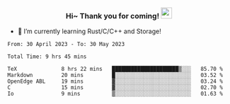 <h3 align="center">
    Hi~ Thank you for coming!
    <img src="https://media.giphy.com/media/hvRJCLFzcasrR4ia7z/giphy.gif" width="25px">
</h3>

<!--
**pineapple-man/pineapple-man** is a ✨ _special_ ✨ repository because its `README.md` (this file) appears on your GitHub profile.

Here are some ideas to get you started:
- 🔭 I’m currently working on ...
- 🤔 I’m looking for help with ...
- 💬 Ask me about ...
- 📫 How to reach me: ...
- 😄 Pronouns: ...
- ⚡ Fun fact: 
- 👯 I’m looking to collaborate on kubernetes
-->
- 🌱 I’m currently learning Rust/C/C++ and Storage!

<!--START_SECTION:waka-->

```text
From: 30 April 2023 - To: 30 May 2023

Total Time: 9 hrs 45 mins

TeX              8 hrs 22 mins   █████████████████████▒░░░   85.70 %
Markdown         20 mins         █░░░░░░░░░░░░░░░░░░░░░░░░   03.52 %
OpenEdge ABL     19 mins         ▓░░░░░░░░░░░░░░░░░░░░░░░░   03.24 %
C                15 mins         ▓░░░░░░░░░░░░░░░░░░░░░░░░   02.70 %
Io               9 mins          ▒░░░░░░░░░░░░░░░░░░░░░░░░   01.63 %
```

<!--END_SECTION:waka-->
